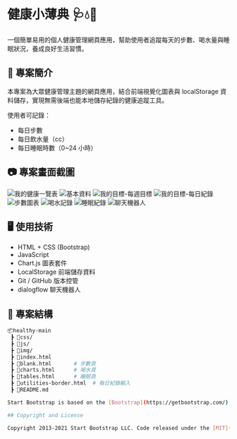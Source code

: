# 健康小薄典 🩺💧👣

一個簡單易用的個人健康管理網頁應用，幫助使用者追蹤每天的步數、喝水量與睡眠狀況，養成良好生活習慣。

## 🔧 專案簡介

本專案為大眾健康管理主題的網頁應用，結合前端視覺化圖表與 localStorage 資料儲存，實現無需後端也能本地儲存紀錄的健康追蹤工具。

使用者可記錄：
- 每日步數
- 每日飲水量（cc）
- 每日睡眠時數（0~24 小時）

## 📷 專案畫面截圖
![我的健康一覽表](https://github.com/user-attachments/assets/ae389035-c20f-410f-83c3-ce68d98b2c88)
![基本資料](https://github.com/user-attachments/assets/ec1cb143-aa42-4426-b5bf-3ccbe80ca2aa)
![我的目標-每週目標](https://github.com/user-attachments/assets/ba2d31fb-3c30-45f3-bc2e-2107ece2589a)
![我的目標-每日紀錄](https://github.com/user-attachments/assets/e2dfb2de-1a6d-42e9-8512-5b2f7357de07)
![步數圖表](https://github.com/user-attachments/assets/e6d22d65-19d8-4c8a-954d-8f8d0f12920a)
![喝水記錄](https://github.com/user-attachments/assets/9408095c-826c-4a35-9154-84c928944a01)
![睡眠紀錄](https://github.com/user-attachments/assets/85ae232f-e15d-4aae-bb08-89eadffe6df8)
![聊天機器人](https://github.com/user-attachments/assets/fc02e832-ab80-4ce9-8bc0-04cc8ac90d41)


## 🖥️ 使用技術

- HTML + CSS (Bootstrap)
- JavaScript
- Chart.js 圖表套件
- LocalStorage 前端儲存資料
- Git / GitHub 版本控管
- dialogflow 聊天機器人

## 📁 專案結構

```bash
📦healthy-main
 ┣ 📂css/
 ┣ 📂js/
 ┣ 📂img/
 ┣ 📜index.html
 ┣ 📜blank.html       # 步數頁
 ┣ 📜charts.html      # 喝水頁
 ┣ 📜tables.html      # 睡眠頁
 ┣ 📜utilities-border.html  # 每日紀錄輸入
 ┣ 📜README.md

Start Bootstrap is based on the [Bootstrap](https://getbootstrap.com/) framework created by [Mark Otto](https://twitter.com/mdo) and [Jacob Thorton](https://twitter.com/fat).

## Copyright and License

Copyright 2013-2021 Start Bootstrap LLC. Code released under the [MIT](https://github.com/StartBootstrap/startbootstrap-resume/blob/master/LICENSE) license.

